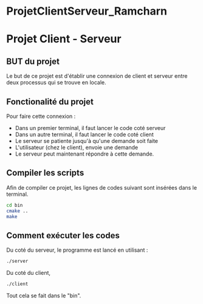# ProjetClientServeur_Ramcharn

# Projet Client - Serveur

## BUT du projet
Le but de ce projet est d'établir une connexion de client et serveur entre deux processus qui se trouve en locale.

## Fonctionalité du projet
Pour faire cette connexion :
 - Dans un premier terminal, il faut lancer le code coté serveur
 - Dans un autre terminal, il faut lancer le code coté client
 - Le serveur se patiente jusqu'à qu'une demande soit faite
 - L'utilisateur (chez le client), envoie une demande
 - Le serveur peut maintenant répondre à cette demande.

## Compiler les scripts

Afin de compiler ce projet, les lignes de codes suivant sont insérées dans le terminal. 

```sh
cd bin
cmake ..
make
```

## Comment exécuter les codes
Du coté du serveur, le programme est lancé en utilisant :
```sh
./server
```
Du coté du client, 
```sh
./client
```
Tout cela se fait dans le "bin".
